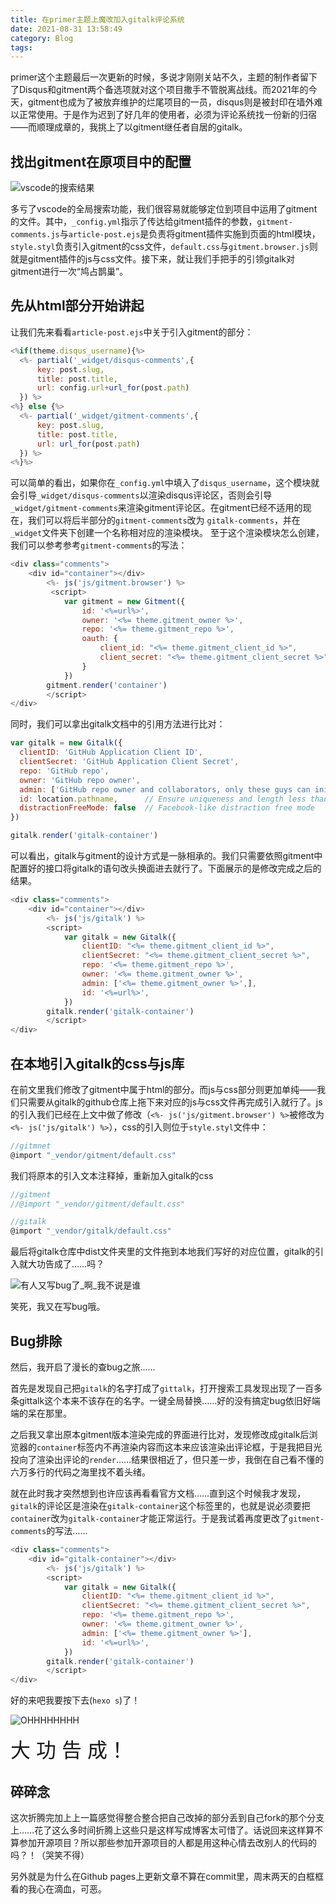 ```yaml
---
title: 在primer主题上魔改加入gitalk评论系统
date: 2021-08-31 13:58:49
category: Blog
tags:
---
```

primer这个主题最后一次更新的时候，多说才刚刚关站不久，主题的制作者留下了Disqus和gitment两个备选项就对这个项目撒手不管脱离战线。而2021年的今天，gitment也成为了被放弃维护的烂尾项目的一员，disqus则是被封印在墙外难以正常使用。于是作为迟到了好几年的使用者，必须为评论系统找一份新的归宿——而顺理成章的，我挑上了以gitment继任者自居的gitalk。

<!-- more -->

## 找出gitment在原项目中的配置

![vscode的搜索结果](vscode的搜索结果.png)

多亏了vscode的全局搜索功能，我们很容易就能够定位到项目中运用了gitment的文件。其中，`_config.yml`指示了传达给gitment插件的参数，`gitment-comments.js`与`article-post.ejs`是负责将gitment插件实施到页面的html模块，`style.styl`负责引入gitment的css文件，`default.css`与`gitment.browser.js`则就是gitment插件的js与css文件。接下来，就让我们手把手的引领gitalk对gitment进行一次“鸠占鹊巢”。

## 先从html部分开始讲起

让我们先来看看`article-post.ejs`中关于引入gitment的部分：

``` javascript
<%if(theme.disqus_username){%>
  <%- partial('_widget/disqus-comments',{
      key: post.slug,
      title: post.title,
      url: config.url+url_for(post.path)
  }) %>
<%} else {%>
  <%- partial('_widget/gitment-comments',{
      key: post.slug,
      title: post.title,
      url: url_for(post.path)
  }) %>
<%}%>
```

可以简单的看出，如果你在`_config.yml`中填入了`disqus_username`，这个模块就会引导`_widget/disqus-comments`以渲染disqus评论区，否则会引导`_widget/gitment-comments`来渲染gitment评论区。在gitment已经不适用的现在，我们可以将后半部分的`gitment-comments`改为
`gitalk-comments`，并在`_widget`文件夹下创建一个名称相对应的渲染模块。
至于这个渲染模块怎么创建，我们可以参考参考`gitment-comments`的写法：

``` javascript
<div class="comments">
    <div id="container"></div>
        <%- js('js/gitment.browser') %>
         <script>
            var gitment = new Gitment({
                id: '<%=url%>',
                owner: '<%= theme.gitment_owner %>',
                repo: '<%= theme.gitment_repo %>',
                oauth: {
                    client_id: "<%= theme.gitment_client_id %>",
                    client_secret: "<%= theme.gitment_client_secret %>",
                }
            })
        gitment.render('container')
        </script>
</div>
```

同时，我们可以拿出gitalk文档中的引用方法进行比对：

``` javascript
var gitalk = new Gitalk({
  clientID: 'GitHub Application Client ID',
  clientSecret: 'GitHub Application Client Secret',
  repo: 'GitHub repo',
  owner: 'GitHub repo owner',
  admin: ['GitHub repo owner and collaborators, only these guys can initialize github issues'],
  id: location.pathname,      // Ensure uniqueness and length less than 50
  distractionFreeMode: false  // Facebook-like distraction free mode
})

gitalk.render('gitalk-container')
```

可以看出，gitalk与gitment的设计方式是一脉相承的。我们只需要依照gitment中配置好的接口将gitalk的语句改头换面进去就行了。下面展示的是修改完成之后的结果。

``` javascript
<div class="comments">
    <div id="container"></div>
        <%- js('js/gitalk') %>
        <script>
            var gitalk = new Gitalk({
                clientID: "<%= theme.gitment_client_id %>",
                clientSecret: "<%= theme.gitment_client_secret %>",
                repo: '<%= theme.gitment_repo %>',
                owner: '<%= theme.gitment_owner %>',
                admin: ['<%= theme.gitment_owner %>',],
                id: '<%=url%>',
            })
        gitalk.render('gitalk-container')
        </script>
</div>
```

## 在本地引入gitalk的css与js库

在前文里我们修改了gitment中属于html的部分。而js与css部分则更加单纯——我们只需要从gitalk的github仓库上拖下来对应的js与css文件再完成引入就行了。js的引入我们已经在上文中做了修改（`<%- js('js/gitment.browser') %>`被修改为`<%- js('js/gitalk') %>`），css的引入则位于`style.styl`文件中：

``` javascript
//gitmnet
@import "_vendor/gitment/default.css"
```

我们将原本的引入文本注释掉，重新加入gitalk的css

``` javascript
//gitment
//@import "_vendor/gitment/default.css"

//gitalk
@import "_vendor/gitalk/default.css"
```

最后将gitalk仓库中dist文件夹里的文件拖到本地我们写好的对应位置，gitalk的引入就大功告成了……吗？

![有人又写bug了_啊_我不说是谁](有人又写bug了_啊_我不说是谁.png)

笑死，我又在写bug哦。

## Bug排除

然后，我开启了漫长的查bug之旅……

首先是发现自己把`gitalk`的名字打成了`gittalk`，打开搜索工具发现出现了一百多条gittalk这个本来不该存在的名字。一键全局替换……好的没有搞定bug依旧好端端的呆在那里。

之后我又拿出原本gitment版本渲染完成的界面进行比对，发现修改成gitalk后浏览器的`container`标签内不再渲染内容而这本来应该渲染出评论框，于是我把目光投向了渲染出评论的`render`……结果很相近了，但只差一步，我倒在自己看不懂的六万多行的代码之海里找不着头绪。

就在此时我才突然想到也许应该再看看官方文档……直到这个时候我才发现，`gitalk`的评论区是渲染在`gitalk-container`这个标签里的，也就是说必须要把`container`改为`gitalk-container`才能正常运行。于是我试着再度更改了`gitment-comments`的写法……

``` javascript
<div class="comments">
    <div id="gitalk-container"></div>
        <%- js('js/gitalk') %>
        <script>
            var gitalk = new Gitalk({
                clientID: "<%= theme.gitment_client_id %>",
                clientSecret: "<%= theme.gitment_client_secret %>",
                repo: '<%= theme.gitment_repo %>',
                owner: '<%= theme.gitment_owner %>',
                admin: ['<%= theme.gitment_owner %>'],
                id: '<%=url%>',
            })
        gitalk.render('gitalk-container')
        </script>
</div>
```

好的来吧我要按下去(`hexo s`)了！

![OHHHHHHHH](OHHHHHHHH.png)

<font size=6>大 功 告 成！</font>

## 碎碎念

这次折腾完加上上一篇感觉得整合整合把自己改掉的部分丢到自己fork的那个分支上……花了这么多时间折腾上这些只是这样写成博客太可惜了。话说回来这样算不算参加开源项目？所以那些参加开源项目的人都是用这种心情去改别人的代码的吗？！（哭笑不得）

另外就是为什么在Github pages上更新文章不算在commit里，周末两天的白框框看的我心在滴血，可恶。
